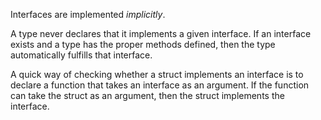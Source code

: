 Interfaces are implemented _implicitly_.

A type never declares that it implements a given interface. If an interface exists and a type has the proper methods defined, then the type automatically fulfills that interface.

A quick way of checking whether a struct implements an interface is to declare a function that takes an interface as an argument. If the function can take the struct as an argument, then the struct implements the interface.
